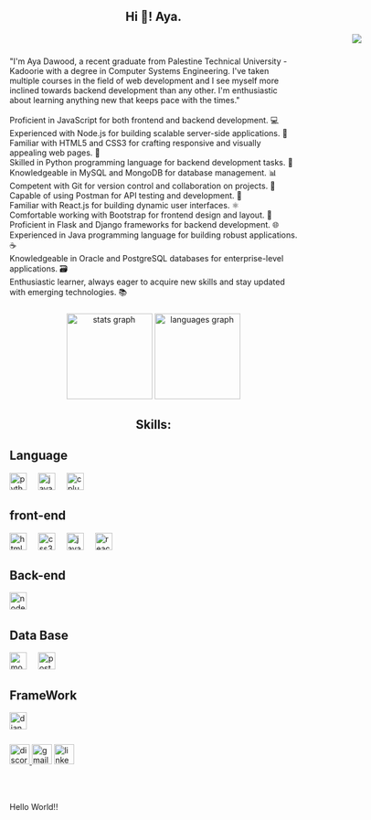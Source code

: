 <h2 align="center">Hi 👋! Aya.</h2>
<img  src="https://github.com/Aya-Amjad/Aya-Amjad/assets/109909930/956054be-0e56-4fef-a92b-0f26566863f6" style="margin-left:600" width:1000/>

###
<p align="left">"I'm Aya Dawood, a recent graduate from Palestine Technical University - Kadoorie with a degree in Computer Systems Engineering. I've taken multiple courses in the field of web development and I see myself more inclined towards backend development than any other. I'm enthusiastic about learning anything new that keeps pace with the times."<br><br>Proficient in JavaScript for both frontend and backend development. 💻<br>Experienced with Node.js for building scalable server-side applications. 🚀<br>Familiar with HTML5 and CSS3 for crafting responsive and visually appealing web pages. 🎨<br>Skilled in Python programming language for backend development tasks. 🐍<br>Knowledgeable in MySQL and MongoDB for database management. 📊<br>Competent with Git for version control and collaboration on projects. 🔄<br>Capable of using Postman for API testing and development. 📝<br>Familiar with React.js for building dynamic user interfaces. ⚛️<br>Comfortable working with Bootstrap for frontend design and layout. 🎉<br>Proficient in Flask and Django frameworks for backend development. 🌐<br>Experienced in Java programming language for building robust applications. ☕<br>Knowledgeable in Oracle and PostgreSQL databases for enterprise-level applications. 🗃️<br>Enthusiastic learner, always eager to acquire new skills and stay updated with emerging technologies. 📚</p>

###

<div align="center">
  <img src="https://github-readme-stats.vercel.app/api?username=Aya-Amjad&hide_title=false&hide_rank=false&show_icons=true&include_all_commits=true&count_private=true&disable_animations=false&theme=dracula&locale=en&hide_border=false" height="150" alt="stats graph"  />
  <img src="https://github-readme-stats.vercel.app/api/top-langs?username=Aya-Amjad&locale=en&hide_title=false&layout=compact&card_width=320&langs_count=5&theme=dracula&hide_border=false" height="150" alt="languages graph"  />
</div>

###

<h2 align="center">Skills:</h2>

###

  
<div align="left">
    <h2>Language</h2>
  <img src="https://cdn.jsdelivr.net/gh/devicons/devicon/icons/python/python-original.svg" height="30" alt="python logo"  />
  <img width="12" />
  <img src="https://cdn.jsdelivr.net/gh/devicons/devicon/icons/java/java-original.svg" height="30" alt="java logo"  />
  <img width="12" />
  <img src="https://cdn.jsdelivr.net/gh/devicons/devicon/icons/cplusplus/cplusplus-original.svg" height="30" alt="cplusplus logo"  />
    <h2>front-end</h2>
   <img src="https://cdn.jsdelivr.net/gh/devicons/devicon/icons/html5/html5-original.svg" height="30" alt="html5 logo"  />
  <img width="12" />
  <img src="https://cdn.jsdelivr.net/gh/devicons/devicon/icons/css3/css3-original.svg" height="30" alt="css3 logo"  />
  <img width="12" />
  <img src="https://cdn.jsdelivr.net/gh/devicons/devicon/icons/javascript/javascript-original.svg" height="30" alt="javascript logo"  />
  <img width="12" />
  <img src="https://cdn.jsdelivr.net/gh/devicons/devicon/icons/react/react-original.svg" height="30" alt="react logo"  />
  <img width="12" />
 
<h2>Back-end</h2>
  <img src="https://cdn.jsdelivr.net/gh/devicons/devicon/icons/nodejs/nodejs-original.svg" height="30" alt="nodejs logo"  />
  <img width="12" />

  <h2>Data Base</h2>
  <img src="https://cdn.jsdelivr.net/gh/devicons/devicon/icons/mongodb/mongodb-original.svg" height="30" alt="mongodb logo"  />
  <img width="12" />
  <img src="https://cdn.jsdelivr.net/gh/devicons/devicon/icons/postgresql/postgresql-original.svg" height="30" alt="postgresql logo"  />
  <img width="12" />

  <h2>FrameWork</h2>
    <img src="https://cdn.jsdelivr.net/gh/devicons/devicon/icons/django/django-plain.svg" height="30" alt="django logo"  />
  <img width="12" />
  
</div>

###

<div align="left">
  <a href="https://www.linkedin.com/in/aya-daoud-303159221/" target="_blank">
    <img src="https://img.shields.io/static/v1?message=Discord&logo=discord&label=&color=7289DA&logoColor=white&labelColor=&style=for-the-badge" height="35" alt="discord logo">
</a>

  <img src="https://img.shields.io/static/v1?message=Gmail&logo=gmail&label=&color=D14836&logoColor=white&labelColor=&style=for-the-badge" height="35" alt="gmail logo"  />
  <img src="https://img.shields.io/static/v1?message=LinkedIn&logo=linkedin&label=&color=0077B5&logoColor=white&labelColor=&style=for-the-badge" height="35" alt="linkedin logo"  />
</div>

###


###

<br clear="both">


###

<p align="left">Hello World!!</p>

###
